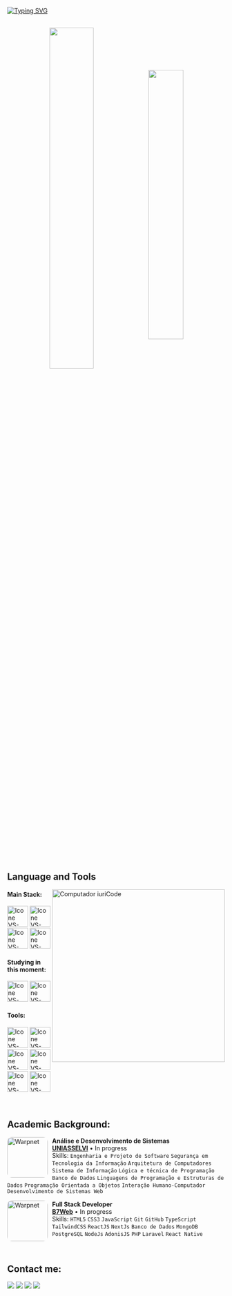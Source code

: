 [![Typing SVG](https://readme-typing-svg.herokuapp.com?color=EA680A&size=35&center=true&vCenter=true&width=1000&lines=Welcome+to+my+GitHub+profile!;My+name+is+João+Pedro;I'm+Front-End+Developer+and+UI/UX+Designer)](https://git.io/typing-svg)


<!-- <h3 align="center">"Talk is cheap. Show me the code"</h3>
<h4 align="center">- Linus Torvalds -</h4> -->

<br>

<div align="center" style="margin-bottom:200px">
 <img width=45% align="center" src="https://github-readme-stats.vercel.app/api?username=joaopedrofonteles&theme=gruvbox&show_icons=true&bg_color=100718&title_color=EA680A&text_color=D9D9D9" />
 <img width=40% align="center" src="https://github-readme-stats.vercel.app/api/top-langs/?username=joaopedrofonteles&layout=compact&theme=gruvbox&bg_color=100718&title_color=EA680A&text_color=D9D9D9" />
</div>  

## Language and Tools

<img src="https://raw.githubusercontent.com/MicaelliMedeiros/micaellimedeiros/master/image/computer-illustration.png" min-width="400px" max-width="400px" width="400px" align="right" alt="Computador iuriCode">

#### Main Stack:
  [<img height="48px" width="48px" alt="Icone VS-Code" src="https://skillicons.dev/icons?i=html"/>](https://developer.mozilla.org/en-US/docs/Web/HTML)
  [<img height="48px" width="48px" alt="Icone VS-Code" src="https://skillicons.dev/icons?i=css"/>](https://developer.mozilla.org/en-US/docs/Web/CSS)
  [<img height="48px" width="48px" alt="Icone VS-Code" src="https://skillicons.dev/icons?i=js"/>](https://developer.mozilla.org/en-US/docs/Web/JavaScript)
  [<img height="48px" width="48px" alt="Icone VS-Code" src="https://skillicons.dev/icons?i=react"/>](https://react.dev/)
  
 


#### Studying in this moment:

  <!-- [<img height="48px" width="48px" alt="Icone VS-Code" src="https://skillicons.dev/icons?i=nodejs"/>](https://nodejs.org/en) -->
   
  [<img height="48px" width="48px" alt="Icone VS-Code" src="https://skillicons.dev/icons?i=ts"/>](https://www.typescriptlang.org/)
  [<img height="48px" width="48px" alt="Icone VS-Code" src="https://skillicons.dev/icons?i=tailwind"/>](https://www.mysql.com/)

#### Tools:

  [<img height="48px" width="48px" alt="Icone VS-Code" src="https://skillicons.dev/icons?i=figma"/>](https://www.figma.com/)
  [<img height="48px" width="48px" alt="Icone VS-Code" src="https://skillicons.dev/icons?i=ai"/>](https://www.adobe.com/home?acomLocale=br)
  [<img height="48px" width="48px" alt="Icone VS-Code" src="https://skillicons.dev/icons?i=ps"/>](https://www.adobe.com/home?acomLocale=br)
  [<img height="48px" width="48px" alt="Icone VS-Code" src="https://skillicons.dev/icons?i=vscode"/>](https://code.visualstudio.com/)
  [<img height="48px" width="48px" alt="Icone VS-Code" src="https://skillicons.dev/icons?i=github"/>](https://github.com/)
  [<img height="48px" width="48px" alt="Icone VS-Code" src="https://skillicons.dev/icons?i=git"/>](https://git-scm.com/)
  

<br>

## Academic Background:

[<img align="left" height="94px" width="94px" alt="Warpnet" src="https://yt3.googleusercontent.com/XwiDNFH4HHptxGoEHiwNjeK4tWMjQmHdJ9Vqbz1DvtKPz9UXOj9eKM8ei6-BEzvH1CRFKH5v=s900-c-k-c0x00ffffff-no-rj" style="border-radius: 10px; margin-right: 10px;"/>](https://portal.uniasselvi.com.br/)
**Análise e Desenvolvimento de Sistemas** \
[**UNIASSELVI**](https://portal.uniasselvi.com.br/) • In progress\
Skills: `Engenharia e Projeto de Software` `Segurança em Tecnologia da Informação` `Arquitetura de Computadores` `Sistema de Informação`
`Lógica e técnica de Programação` `Banco de Dados` `Linguagens de Programação e Estruturas de Dados` `Programação Orientada a Objetos` `Interação Humano-Computador` `Desenvolvimento de Sistemas Web` 

[<img align="left" height="94px" width="94px" alt="Warpnet" src="https://avatars.githubusercontent.com/u/35702649?s=200&v=4" style="border-radius: 10px; margin-right: 10px;"/>](https://alunos.b7web.com.br/)
**Full Stack Developer** \
[**B7Web**](https://alunos.b7web.com.br/) • In progress \
Skills: `HTML5` `CSS3`  `JavaScript` `Git` `GitHub` `TypeScript` `TailwindCSS` `ReactJS` `NextJs` `Banco de Dados` `MongoDB` `PostgreSQL` `NodeJs` `AdonisJS` `PHP`   `Laravel` `React Native`
  
<br>

## Contact me:
<div>
<a href="https://www.instagram.com/jp.fonteles/" target="_blank"><img loading="lazy" src="https://img.shields.io/badge/-Instagram-%23E4405F?style=for-the-badge&logo=instagram&logoColor=white" target="_blank"></a>
<a href="https://www.behance.net/devfonteles" target="_blank"><img loading="lazy" src="https://img.shields.io/badge/Behance-1769ff?style=for-the-badge&logo=behance&logoColor=white" target="_blank"></a>  
<a href = "mailto: dev.fonteles@gmail.com"><img loading="lazy" src="https://img.shields.io/badge/Gmail-D14836?style=for-the-badge&logo=gmail&logoColor=white" target="_blank"></a>
<a href="https://www.linkedin.com/in/jo%C3%A3o-pedro-fonteles-3aba09249/" target="_blank"><img loading="lazy" src="https://img.shields.io/badge/-LinkedIn-%230077B5?style=for-the-badge&logo=linkedin&logoColor=white" target="_blank"></a>   
 
</div>
